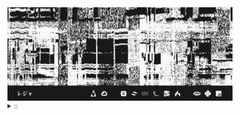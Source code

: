 <img src="./banner.png">
<details><summary> :: </summary>
<!--START_SECTION:waka-->

```
From: 09 August 2024 - To: 12 April 2025

Total Time: 1,248 hrs 2 mins

Python                     363 hrs 9 mins  ///////------------------   26.91 %
PHP                        215 hrs 37 mins ////---------------------   15.97 %
Markdown                   208 hrs 52 mins ////---------------------   15.47 %
Other                      101 hrs 44 mins //-----------------------   07.54 %
```

<!--END_SECTION:waka-->
</details>
